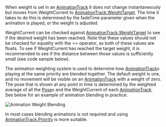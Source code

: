 When weight is set in an [AnimationTrack](https://create.roblox.com/docs/reference/engine/classes/AnimationTrack) it does not change
instantaneously but moves from WeightCurrent to
[AnimationTrack.WeightTarget](https://create.roblox.com/docs/reference/engine/classes/AnimationTrack#WeightTarget). The time it takes to do this is determined
by the fadeTime parameter given when the animation is played, or the
weight is adjusted.

WeightCurrent can be checked against [AnimationTrack.WeightTarget](https://create.roblox.com/docs/reference/engine/classes/AnimationTrack#WeightTarget) to see
if the desired weight has been reached. Note that these values should not
be checked for equality with the == operator, as both of these values are
floats. To see if WeightCurrent has reached the target weight, it is
recommended to see if the distance between those values is sufficiently
small (see code sample below).

The animation weighting system is used to determine how [AnimationTrack](https://create.roblox.com/docs/reference/engine/classes/AnimationTrack)s
playing at the same priority are blended together. The default weight is
one, and no movement will be visible on an [AnimationTrack](https://create.roblox.com/docs/reference/engine/classes/AnimationTrack) with a weight
of zero. The pose that is shown at any point in time is determined by the
weighted average of all the [Pose](https://create.roblox.com/docs/reference/engine/classes/Pose)s and the WeightCurrent of each
[AnimationTrack](https://create.roblox.com/docs/reference/engine/classes/AnimationTrack). See below for an example of animation blending in
practice.

![Animation Weight Blending][1]

[1]: https://prod.docsiteassets.roblox.com/assets/blt755bd460ebb6cd91/Animation_Weight_-_Copy.png

In most cases blending animations is not required and using
[AnimationTrack.Priority](https://create.roblox.com/docs/reference/engine/classes/AnimationTrack#Priority) is more suitable.